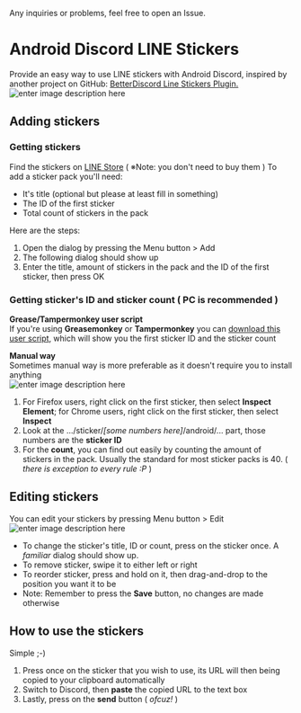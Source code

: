 Any inquiries or problems, feel free to open an Issue. 

# Android Discord LINE Stickers

Provide an easy way to use LINE stickers with Android Discord, inspired by another project on GitHub: [BetterDiscord Line Stickers Plugin.](https://github.com/awaken1ng/bd-linestickers)  
![enter image description here](https://lh3.googleusercontent.com/adrXdOBX-BPlvWLVDHTPVK2LB18adXwvZ9wNMqUh0dn7N7TqlD2x3k4YkdS2t4f2jAQsGAHJrOBtPNtCe8j8q-BXRwTqDTJce9o2DXaQQl-w96qC4hUIzQykcw1poSRepYOJmlmldKWZPVkVrCcZsCdYOdzQqgRZKBRHjIII8LTJKMpxrQLBpf-b0g_l1GdZ1UaTW7i4DoErAb8oBClz6e2M4n87rk-YFkD-3GvOvGyqZmLz7UFWd7smcIqXg2Ue8JHsJqgFiz0OB2rxziZXIfarezv4NunnJeXGf7VO5SE0I1kYfufzOfj4eg9vEEHMQ-4126-7gqfzKOBop6rh8SqSjMUlDC6nkMhzebIc8t9TSUVA9JWaIifmOYGU8zeCFui9trA5cE5GHVL2Kb7LVRlmDM_5_LFsOWzBU431C2tdq_vFlHyWfREKmJX8PHeN33KRBBP3SZofDZwWc8ebwN2cOrQy665GeFOVXPoDSXUFL9_DSm3WA4Bn6z-cgrKd8G8w5FWxacpcVfavP5lcmDBMXfSEnvdMk_NLLb7AEXtlFT2FB9-tfV2qMlQeFS8oe7eUOHuqI6IpuSatwaDeFISTDGmQ-XTRFrKZNGk=w720-h616-no)

## Adding stickers 

### Getting stickers

Find the stickers on [LINE Store](https://store.line.me/home/en) ( ※Note: you don't need to buy them )
To add a sticker pack you'll need:

 - It's title (optional but please at least fill in something)
 - The ID of the first sticker
 - Total count of stickers in the pack

Here are the steps:
 1. Open the dialog by pressing the Menu button > Add
 2. The following dialog should show up
 3. Enter the title, amount of stickers in the pack and the ID of the first sticker, then press OK

### Getting sticker's ID and sticker count ( PC is recommended )
**Grease/Tampermonkey user script**  
If you're using **Greasemonkey** or **Tampermonkey** you can [download this user script](https://greasyfork.org/en/scripts/23630), which will show you the first sticker ID and the sticker count

**Manual way**  
Sometimes manual way is more preferable as it doesn't require you to install anything  
![enter image description here](https://lh3.googleusercontent.com/Cfsg1M5hFYjt2Wsd1tk_Nq62KCeD6WfQS9NzyTDF9W57KUzDrMRt5nWLsgXQt5YThVjDkIXaIUIx)
 1. For Firefox users, right click on the first sticker, then select **Inspect Element**; for Chrome users, right click on the first sticker, then select **Inspect**
 2. Look at the .../sticker/*[some numbers here]*/android/... part, those numbers are the **sticker ID**
 3. For the **count**, you can find out easily by counting the amount of stickers in the pack. Usually the standard for most sticker packs is 40. ( *there is exception to every rule :P* )

## Editing stickers
You can edit your stickers by pressing Menu button > Edit  
![enter image description here](https://lh3.googleusercontent.com/XiABvhg4j_6_CorbBuAwI_Iatk-SH6jxF2KFLPxHsQ9NzAmZg6Px5zZJVoxnghfFh6KQ7OtecdS_)
 - To change the sticker's title, ID or count, press on the sticker once. A *familiar* dialog should show up. 
 - To remove sticker, swipe it to either left or right
 - To reorder sticker, press and hold on it, then drag-and-drop to the position you want it to be
 - Note: Remember to press the **Save** button, no changes are made otherwise

## How to use the stickers
Simple ;-)

 1. Press once on the sticker that you wish to use, its URL will then being copied to your clipboard automatically
 2. Switch to Discord, then **paste** the copied URL to the text box
 3. Lastly, press on the **send** button ( *ofcuz!* )
